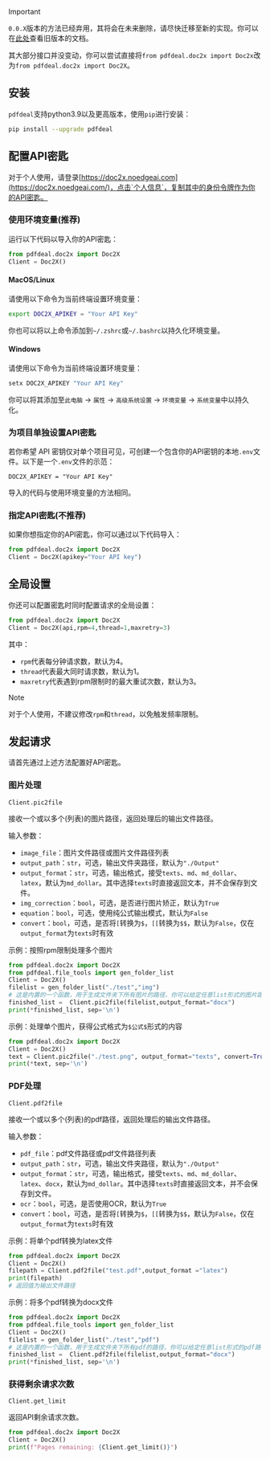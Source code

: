 > [!IMPORTANT]
> `0.0.X`版本的方法已经弃用，其将会在未来删除，请尽快迁移至新的实现。你可以在[此处](./doc2x_old_cn.md)查看旧版本的文档。
>
> 其大部分接口并没变动，你可以尝试直接将`from pdfdeal.doc2x import Doc2x`改为`from pdfdeal.doc2x import Doc2X`。

## 安装

`pdfdeal`支持python3.9以及更高版本，使用`pip`进行安装：

```bash
pip install --upgrade pdfdeal
```

## 配置API密匙

对于个人使用，请登录[https://doc2x.noedgeai.com](https://doc2x.noedgeai.com/)，点击`个人信息`，复制其中的身份令牌作为你的API密匙。

### 使用环境变量(推荐)

运行以下代码以导入你的API密匙：

```python
from pdfdeal.doc2x import Doc2X
Client = Doc2X()
```

#### MacOS/Linux

请使用以下命令为当前终端设置环境变量：

```bash
export DOC2X_APIKEY = "Your API Key"
```

你也可以将以上命令添加到`~/.zshrc`或`~/.bashrc`以持久化环境变量。

#### Windows

请使用以下命令为当前终端设置环境变量：

```PowerShell
setx DOC2X_APIKEY "Your API Key"
```

你可以将其添加至`此电脑` -> `属性` -> `高级系统设置` -> `环境变量` -> `系统变量`中以持久化。

### 为项目单独设置API密匙

若你希望 API 密钥仅对单个项目可见，可创建一个包含你的API密钥的本地`.env`文件。以下是一个`.env`文件的示范：

```
DOC2X_APIKEY = "Your API Key"
```

导入的代码与使用环境变量的方法相同。

### 指定API密匙(不推荐)

如果你想指定你的API密匙，你可以通过以下代码导入：

```python
from pdfdeal.doc2x import Doc2X
Client = Doc2X(apikey="Your API key")
```

## 全局设置

你还可以配置密匙时同时配置请求的全局设置：

```python
from pdfdeal.doc2x import Doc2X
Client = Doc2X(api,rpm=4,thread=1,maxretry=3)
```

其中：
- `rpm`代表每分钟请求数，默认为4。
- `thread`代表最大同时请求数，默认为1。
- `maxretry`代表遇到rpm限制时的最大重试次数，默认为3。

> [!NOTE]
> 对于个人使用，不建议修改`rpm`和`thread`，以免触发频率限制。

## 发起请求

请首先通过上述方法配置好API密匙。

### 图片处理

`Client.pic2file`

接收一个或以多个(列表)的图片路径，返回处理后的输出文件路径。

输入参数：
- `image_file`：图片文件路径或图片文件路径列表
- `output_path`：`str`，可选，输出文件夹路径，默认为`"./Output"`
- `output_format`：`str`，可选，输出格式，接受`texts`、`md`、`md_dollar`、`latex`，默认为`md_dollar`。其中选择`texts`时直接返回文本，并不会保存到文件。
- `img_correction`：`bool`，可选，是否进行图片矫正，默认为`True`
- `equation`：`bool`，可选，使用纯公式输出模式，默认为`False`
- `convert`：`bool`，可选，是否将`[`转换为`$`，`[[`转换为`$$`，默认为`False`，仅在`output_format`为`texts`时有效

示例：按照rpm限制处理多个图片

```python
from pdfdeal.doc2x import Doc2X
from pdfdeal.file_tools import gen_folder_list
Client = Doc2X()
filelist = gen_folder_list("./test","img")
# 这是内置的一个函数，用于生成文件夹下所有图片的路径，你可以给定任意list形式的图片路径
finished_list =  Client.pic2file(filelist,output_format="docx")
print(*finished_list, sep='\n')
```

示例：处理单个图片，获得公式格式为`$公式$`形式的内容

```python
from pdfdeal.doc2x import Doc2X
Client = Doc2X()
text = Client.pic2file("./test.png", output_format="texts", convert=True)
print(*text, sep='\n')
```

### PDF处理
`Client.pdf2file`

接收一个或以多个(列表)的pdf路径，返回处理后的输出文件路径。

输入参数：
- `pdf_file`：pdf文件路径或pdf文件路径列表
- `output_path`：`str`，可选，输出文件夹路径，默认为`"./Output"`
- `output_format`：`str`，可选，输出格式，接受`texts`、`md`、`md_dollar`、`latex`、`docx`，默认为`md_dollar`。其中选择`texts`时直接返回文本，并不会保存到文件。
- `ocr`：`bool`，可选，是否使用OCR，默认为`True`
- `convert`：`bool`，可选，是否将`[`转换为`$`，`[[`转换为`$$`，默认为`False`，仅在`output_format`为`texts`时有效

示例：将单个pdf转换为latex文件

```python
from pdfdeal.doc2x import Doc2X
Client = Doc2X()
filepath = Client.pdf2file("test.pdf",output_format ="latex")
print(filepath)
# 返回值为输出文件路径
```

示例：将多个pdf转换为docx文件

```python
from pdfdeal.doc2x import Doc2X
from pdfdeal.file_tools import gen_folder_list
Client = Doc2X()
filelist = gen_folder_list("./test","pdf")
# 这是内置的一个函数，用于生成文件夹下所有pdf的路径，你可以给定任意list形式的pdf路径
finished_list =  Client.pdf2file(filelist,output_format="docx")
print(*finished_list, sep='\n')
```

### 获得剩余请求次数
`Client.get_limit`

返回API剩余请求次数。

```python
from pdfdeal.doc2x import Doc2X
Client = Doc2X()
print(f"Pages remaining: {Client.get_limit()}")
```
